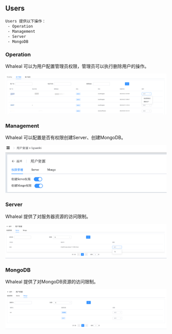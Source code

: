 ## Users

```
Users 提供以下操作：
 - Operation
 - Management
 - Server
 - MongoDB
```



### Operation

Whaleal 可以为用户配置管理员权限，管理员可以执行删除用户的操作。

![image-20220726111238304](../../../../images/whalealPlatformImages/AccountUsers1.png)



### Management

Whaleal 可以配置是否有权限创建Server、创建MongoDB。

![image-20220726111853859](../../../../images/whalealPlatformImages/AccountUsers2.png)



### Server

Whaleal 提供了对服务器资源的访问限制。

![image-20220726112029484](../../../../images/whalealPlatformImages/AccountUsers3.png)



### MongoDB

Whaleal 提供了对MongoDB资源的访问限制。

![image-20220726112220457](../../../../images/whalealPlatformImages/AccountUsers4.png)